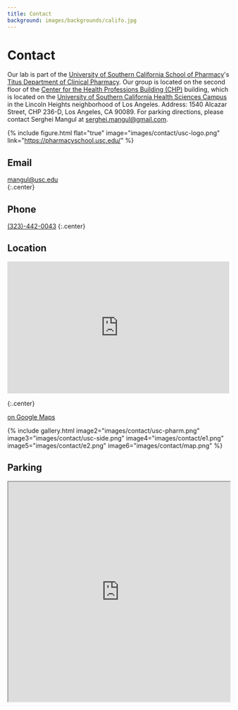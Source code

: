 ```yaml
---
title: Contact
background: images/backgrounds/califo.jpg
---
```


# <i class="fas fa-envelope"></i>Contact

Our lab is part of the [University of Southern California School of Pharmacy](https://pharmacyschool.usc.edu/)'s [Titus Department of Clinical Pharmacy](https://pharmacyschool.usc.edu/about/facts/departments/).
Our group is located on the second floor of the [Center for the Health Professions Building (CHP)](https://calendar.usc.edu/center_for_the_health_professions_building_chp#.X9EwxmQzaTd) building, which is located on the [University of Southern California Health Sciences Campus](https://visit.usc.edu/maps-directions/health-sciences-campus/) in the Lincoln Heights neighborhood of Los Angeles. Address: 1540 Alcazar Street, CHP 236-D, Los Angeles, CA 90089. For parking directions, please contact Serghei Mangul at serghei.mangul@gmail.com.

{%
  include figure.html
  flat="true"
  image="images/contact/usc-logo.png"
  link="https://pharmacyschool.usc.edu/"
%}

## <i class="fas fa-envelope fa-sm"></i>Email

[mangul@usc.edu](mailto:mangul@usc.edu)  
{:.center}

## <i class="fas fa-phone fa-sm"></i>Phone

[(323)-442-0043](tel:+1-323-442-0043)
{:.center}

## <i class="fas fa-map-marked fa-sm"></i>Location

<div align="center"> 
  <iframe src="https://www.google.com/maps/embed?pb=!1m18!1m12!1m3!1d3068.497471886399!2d-118.20827562471472!3d34.06444241708672!2m3!1f0!2f0!3f0!3m2!1i1024!2i768!4f13.1!3m3!1m2!1s0x80c2c5d89c31f391%3A0xfee7da2c5f603354!2s1450%20Alcazar%20St%2C%20Los%20Angeles%2C%20CA%2090033%2C%20USA!5e1!3m2!1sen!2s!4v1705811725136!5m2!1sen!2s" 
  width="100%" 
  height="300" 
  style="border:0;" 
  allowfullscreen="" 
  loading="lazy" 
  referrerpolicy="no-referrer-when-downgrade">
  </iframe> 
</div>

{:.center}

[<i class="fas fa-external-link-alt"></i> on Google Maps](https://www.google.com/maps/place/1450+Alcazar+St,+Los+Angeles,+CA+90033,+USA/@34.0636529,-118.2075676,618m/data=!3m2!1e3!4b1!4m5!3m4!1s0x80c2c5d8964049df:0x58106fb02b5f89b6!8m2!3d34.0636485!4d-118.2053789)


{%
  include gallery.html
  image2="images/contact/usc-pharm.png"
  image3="images/contact/usc-side.png"
  image4="images/contact/e1.png"
  image5="images/contact/e2.png"
  image6="images/contact/map.png"
%}

## <i class="fas fa-car"></i>Parking

<div align="center">
  <iframe src="https://www.spotangels.com/map?lng=-82.00399297224736&lat=33.42802850566272&zoom=15.189474493874139&arrival=1696053600000&departure=1696060800000&spLng=-82.00472&spLat=33.4286&spAddress=2418%20Norfolk%20Street,%20Augusta,%20Georgia%2030906,%20United%20States&product=parking" style="width:100%; height: 500px;">
</div>